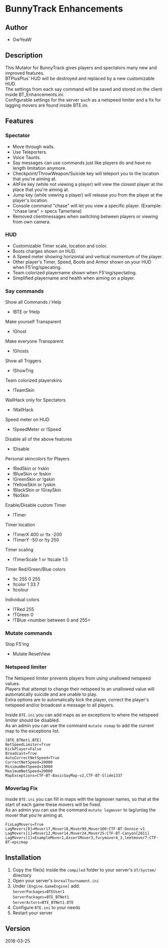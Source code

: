 # BunnyTrack Enhancements

## Author
* OwYeaW

## Description
This Mutator for BunnyTrack gives players and spectators many new and improved features.  
BTPlusPlus' HUD will be destroyed and replaced by a new customizable HUD.   
The settings from each say command will be saved and stored on the client inside BT_Enhancements.ini.   
Configurable settings for the server such as a netspeed limiter and a fix for lagging movers are found inside BTE.ini.

## Features

### Spectator
- Move through walls.
- Use Teleporters.
- Voice Taunts.
- Say messages can use commands just like players do and have no length limitation anymore.
- Checkpoint/ThrowWeapon/Suicide key will teleport you to the location that you're aiming at.
- AltFire key (while not viewing a player) will view the closest player at the place that you're aiming at.
- Jump key (while viewing a player) will release you from the player at the player's location.
- Console command "chase" will let you view a specific player. (Example: "chase lane" > specs Tamerlane)
- Removed clientmessages when switching between players or viewing from own camera.

### HUD
- Customizable Timer scale, location and color.
- Boots charges shown on HUD.
- A Speed meter showing horizontal and vertical momentum of the player.
- Other player's Timer, Speed, Boots and Armor shown on your HUD when F5'ing/specating.
- Team colorized playername shown when F5'ing/spectating.
- Simplified playername and health when aiming on a player.

### Say commands
Show all Commands / Help

- !BTE or !Help

Make yourself Transparent

- !Ghost

Make everyone Transparent

- !Ghosts

Show all Triggers

- !ShowTrig

Team colorized playerskins

- !TeamSkin

WallHack only for Spectators

- !WallHack

Speed meter on HUD

- !SpeedMeter or !Speed

Disable all of the above features

- !Disable

Personal skincolors for Players

- !RedSkin or !rskin 
- !BlueSkin or !bskin
- !GreenSkin or !gskin
- !YellowSkin or !yskin
- !BlackSkin or !GraySkin
- !NoSkin

Enable/Disable custom Timer

- !Timer

Timer location

- !TimerX 400 or !tx -200
- !TimerY -50 or !ty 250

Timer scaling

- !TimerScale 1 or !tscale 1.5

Timer Red/Green/Blue colors
- !tc 255 0 255
- !tcolor 1 33 7
- !tcolour <red> <green> <blue>

Individual colors
- !TRed 255
- !TGreen 0
- !TBlue <number between 0 and 255>

### Mutate commands
Stop F5'ing
- Mutate ResetView

### Netspeed limiter
The Netspeed limiter prevents players from using unallowed netspeed values.    
Players that attempt to change their netspeed to an unallowed value will automatically suicide and are unable to play.       
Extra options are to automatically kick the player, correct the player's netspeed and/or broadcast a message to all players.

Inside `BTE.ini` you can add maps as an exceptions to where the netspeed limiter should be disabled.    
As an admin you can use the command `mutate nsmap` to add the current map to the exceptions list.

```
[BTE_BTNet1.BTE]
NetSpeedLimiter=True
KickPlayer=False
Broadcast=True
AutoCorrectNetSpeed=True
CorrectNetSpeed=20000
MinimumNetSpeed=10000
MaximumNetSpeed=20000
MapExceptions=CTF-BT-BasicGayMap-v2,CTF-BT-Slide1337
```

### Moverlag Fix
Inside `BTE.ini` you can fill in maps with the lagmover names, so that at the start of each game these movers will be fixed.   
As an admin you can use the command `mutate lagmover` to lag/unlag the mover that you're aiming at.

```
FixLagMovers=True
LagMovers[0]=Mover17,Mover18,Mover99,Mover100:CTF-BT-Donnie-v1
LagMovers[1]=Mover12,Mover14,Mover24,Mover25:CTF-BT-Canyon[2011]
LagMovers[1]=ExampleMover1,AssertMover3,furymover4_3,leetmover7:CTF-BT-epicmap
```

## Installation
1. Copy the file(s) inside the `compiled` folder to your server's `UT/System/` directory
2. Open your server's `UnrealTournament.ini`
3. Under `[Engine.GameEngine]` add:  
`ServerPackages=BTEUser1`  
`ServerPackages=BTE_BTNet1`  
`ServerActors=BTE_BTNet1.BTE`
4. Configure `BTE.ini` to your needs
5. Restart your server

## Version
2018-03-25
